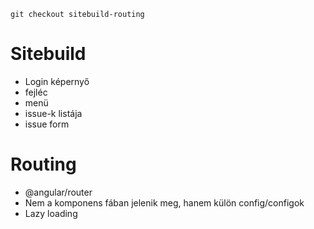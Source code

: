 ```git checkout sitebuild-routing```

# Sitebuild

- Login képernyő
- fejléc
- menü
- issue-k listája
- issue form

# Routing

- @angular/router
- Nem a komponens fában jelenik meg, hanem külön config/configok
- Lazy loading
